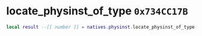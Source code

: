 # locate_physinst_of_type `0x734CC17B`

```lua
local result --[[ number ]] = natives.physinst.locate_physinst_of_type(_unk0 --[[ number ]], _unk1 --[[ number ]], _unk2 --[[ number ]], _unk3 --[[ number ]], _unk4 --[[ number ]], _unk5 --[[ number ]])
```